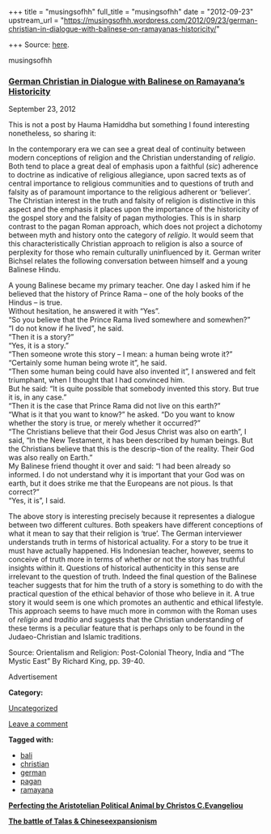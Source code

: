 +++
title = "musingsofhh"
full_title = "musingsofhh"
date = "2012-09-23"
upstream_url = "https://musingsofhh.wordpress.com/2012/09/23/german-christian-in-dialogue-with-balinese-on-ramayanas-historicity/"

+++
Source: [here](https://musingsofhh.wordpress.com/2012/09/23/german-christian-in-dialogue-with-balinese-on-ramayanas-historicity/).


musingsofhh


### [German Christian in Dialogue with Balinese on Ramayana’s Historicity](https://musingsofhh.wordpress.com/2012/09/23/german-christian-in-dialogue-with-balinese-on-ramayanas-historicity/)

September 23, 2012

This is not a post by Hauma Hamiddha but something I found interesting nonetheless, so sharing it:

In the contemporary era we can see a great deal of continuity between modern conceptions of religion and the Christian understanding of *religio*. Both tend to place a great deal of emphasis upon a faithful (*sic*) adherence to doctrine as indicative of religious allegiance, upon sacred texts as of central importance to religious communities and to questions of truth and falsity as of paramount importance to the religious adherent or ‘believer’. The Christian interest in the truth and falsity of religion is distinctive in this aspect and the emphasis it places upon the importance of the historicity of the gospel story and the falsity of pagan mythologies. This is in sharp contrast to the pagan Roman approach, which does not project a dichotomy between myth and history onto the category of *religio*. It would seem that this characteristically Christian approach to religion is also a source of perplexity for those who remain culturally uninfluenced by it. German writer Bichsel relates the following conversation between himself and a young Balinese Hindu.

A young Balinese became my primary teacher. One day I asked him if he believed that the history of Prince Rama – one of the holy books of the Hindus – is true.  
Without hesitation, he answered it with “Yes”.  
“So you believe that the Prince Rama lived somewhere and somewhen?”  
“I do not know if he lived”, he said.  
“Then it is a story?”  
“Yes, it is a story.”  
“Then someone wrote this story – I mean: a human being wrote it?”  
“Certainly some human being wrote it”, he said.  
“Then some human being could have also invented it”, I answered and felt triumphant, when I thought that I had convinced him.  
But he said: “It is quite possible that somebody invented this story. But true it is, in any case.”  
“Then it is the case that Prince Rama did not live on this earth?”  
“What is it that you want to know?” he asked. “Do you want to know whether the story is true, or merely whether it occurred?”  
“The Christians believe that their God Jesus Christ was also on earth”, I said, “In the New Testament, it has been described by human beings. But the Christians believe that this is the descrip¬tion of the reality. Their God was also really on Earth.”  
My Balinese friend thought it over and said: “I had been already so informed. I do not understand why it is important that your God was on earth, but it does strike me that the Europeans are not pious. Is that correct?”  
“Yes, it is”, I said.

The above story is interesting precisely because it representes a dialogue between two different cultures. Both speakers have different conceptions of what it mean to say that their religion is ‘true’. The German interviewer understands truth in terms of historical actuality. For a story to be true it must have actually happened. His Indonesian teacher, however, seems to conceive of truth more in terms of whether or not the story has truthful insights within it. Questions of historical authenticity in this sense are irrelevant to the question of truth. Indeed the final question of the Balinese teacher suggests that for him the truth of a story is something to do with the practical question of the ethical behavior of those who believe in it. A true story it would seem is one which promotes an authentic and ethical lifestyle. This approach seems to have much more in common with the Roman uses of *religio* and *traditio* and suggests that the Christian understanding of these terms is a peculiar feature that is perhaps only to be found in the Judaeo-Christian and Islamic traditions.

Source: Orientalism and Religion: Post-Colonial Theory, India and “The Mystic East” By Richard King, pp. 39-40.

Advertisement

**Category:**

[Uncategorized](https://musingsofhh.wordpress.com/category/uncategorized/)

[Leave a comment](https://musingsofhh.wordpress.com/2012/09/23/german-christian-in-dialogue-with-balinese-on-ramayanas-historicity/#respond)

**Tagged with:**

- [bali](https://musingsofhh.wordpress.com/tag/bali/)
- [christian](https://musingsofhh.wordpress.com/tag/christian/)
- [german](https://musingsofhh.wordpress.com/tag/german/)
- [pagan](https://musingsofhh.wordpress.com/tag/pagan/)
- [ramayana](https://musingsofhh.wordpress.com/tag/ramayana/)

**[Perfecting the Aristotelian Political Animal by Christos C.Evangeliou](https://musingsofhh.wordpress.com/2012/08/14/perfecting-the-aristotelian-political-animal-by-christos-c-evangeliou/)**

**[The battle of Talas & Chineseexpansionism](https://musingsofhh.wordpress.com/2013/01/21/the-battle-of-talas/)**
